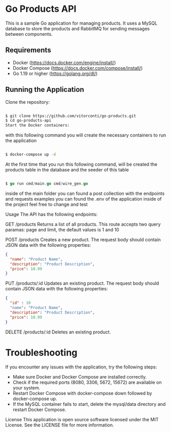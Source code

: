 # Go Products API
This is a sample Go application for managing products. It uses a MySQL database to store the products and RabbitMQ for sending messages between components.

## Requirements
- Docker (https://docs.docker.com/engine/install/)
- Docker Compose (https://docs.docker.com/compose/install/)
- Go 1.19 or higher (https://golang.org/dl/)

## Running the Application
Clone the repository:

```sh

$ git clone https://github.com/vitorconti/go-products.git
$ cd go-products-api
Start the Docker containers:
```
with this following command you will create the necessary containers to run the application
```sh

$ docker-compose up -d

```

At the first time that you run this following command, will be created the products table in the database and the seeder of this table

```go

$ go run cmd/main.go cmd/wire_gen.go

```
 inside of the main folder you can found a post collection with the endpoints and requests examples
 you can found the .env of the application inside of the project feel free to change and test


Usage
The API has the following endpoints:

GET /products
Returns a list of all products. This route accepts two query paramas: page and limit, the default values is 1 and 10


POST /products
Creates a new product. The request body should contain JSON data with the following properties:
```json
{
  "name": "Product Name",
  "description": "Product Description",
  "price": 10.99
}
```
PUT /products/:id
Updates an existing product. The request body should contain JSON data with the following properties:

```json
{
  "id" : 10
  "name": "Product Name",
  "description": "Product Description",
  "price": 10.99
}
```
DELETE /products/:id
Deletes an existing product.

# Troubleshooting
If you encounter any issues with the application, try the following steps:

- Make sure Docker and Docker Compose are installed correctly.
- Check if the required ports (8080, 3306, 5672, 15672) are available on your system.
- Restart Docker Compose with docker-compose down followed by docker-compose up.
- If the MySQL container fails to start, delete the mysql/data directory and restart Docker Compose.

License
This application is open source software licensed under the MIT License. See the LICENSE file for more information.
